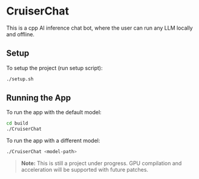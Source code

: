 # CruiserChat

This is a cpp AI inference chat bot, where the user can run any LLM locally and offline.

## Setup

To setup the project (run setup script):
```bash
./setup.sh
```

## Running the App

To run the app with the default model:
```bash
cd build
./CruiserChat
```

To run the app with a different model:
```bash
./CruiserChat <model-path>
```

> **Note:** This is still a project under progress. GPU compilation and acceleration will be supported with future patches.

